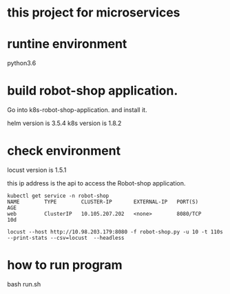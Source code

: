 # this project for microservices

# runtine environment
python3.6

# build robot-shop application.

Go into k8s-robot-shop-application. and install it. 

helm version is 3.5.4
k8s version is 1.8.2

# check environment
locust version is 1.5.1

this ip address is the api to access  the Robot-shop application. 
```
kubectl get service -n robot-shop
NAME        TYPE        CLUSTER-IP       EXTERNAL-IP   PORT(S)              AGE
web         ClusterIP   10.105.207.202   <none>        8080/TCP             10d
```

```
locust --host http://10.98.203.179:8080 -f robot-shop.py -u 10 -t 110s --print-stats --csv=locust  --headless 
```

# how to run program

bash run.sh


